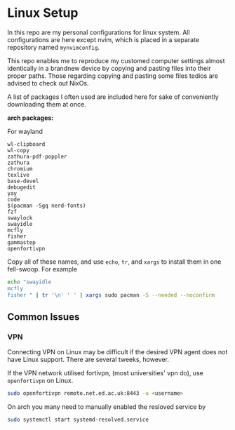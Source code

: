 # Linux Setup

In this repo are my personal configurations for linux system. 
All configurations are here except nvim, which is placed in a separate repository named `mynvimconfig`.

This repo enables me to reproduce my customed computer settings almost identically in a brandnew device by copying and pasting files into their proper paths. 
Those regarding copying and pasting some files tedios are advised to check out NixOs.

A list of packages I often used are included here for sake of conveniently downloading them at once. 

__arch packages:__

For wayland
```
wl-clipboard
wl-copy
zathura-pdf-poppler
zathura
chromium
texlive
base-devel
debugedit
yay
code
$(pacman -Sgq nerd-fonts)
fzf
swaylock
swayidle
mcfly
fisher
gammastep
openfortivpn
```

Copy all of these names, and use `echo`, `tr`, and `xargs` to install them in one fell-swoop. For example

```sh
echo "swayidle
mcfly
fisher " | tr '\n' ' ' | xargs sudo pacman -S --needed --noconfirm
```

## Common Issues 

### VPN 

Connecting VPN on Linux may be difficult if the desired VPN agent does not have Linux support. 
There are several tweeks, however.

If the VPN network utilised fortivpn, (most universities' vpn do), use `openfortivpn` on Linux. 

```sh
sudo openfortivpn remote.net.ed.ac.uk:8443 -u <username>
````

On arch you many need to manually enabled the resloved service by 

```sh 
sudo systemctl start systemd-resolved.service
```
